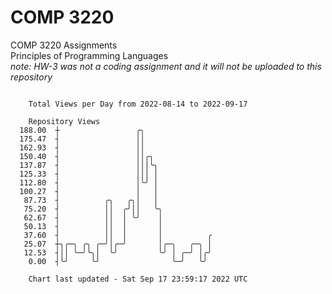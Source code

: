 # COMP 3220
COMP 3220 Assignments  
Principles of Programming Languages  
*note: HW-3 was not a coding assignment and it will not be uploaded to this repository*  

```

    Total Views per Day from 2022-08-14 to 2022-09-17

    Repository Views
  188.00  ┼                 ╭╮
  175.47  ┤                 ││
  162.93  ┤                 ││
  150.40  ┤                 ││╭╮
  137.87  ┤                 │││╰╮
  125.33  ┤                 │││ │
  112.80  ┤                 │╰╯ │
  100.27  ┤                 │   │
   87.73  ┤          ╭╮   ╭╮│   │
   75.20  ┤          ││  ╭╯││   ╰╮
   62.67  ┤          ││  │ ╰╯    │
   50.13  ┤          ││  │       │
   37.60  ┤          ││  │       │          ╭
   25.07  ┼╮╭─╮ ╭╮ ╭─╯│╭─╯       │╭─╮   ╭─╮ │
   12.53  ┤││ ╰─╯╰╮│  ╰╯         ╰╯ │ ╭─╯ │╭╯
    0.00  ┤╰╯     ╰╯                ╰─╯   ╰╯

    Chart last updated - Sat Sep 17 23:59:17 2022 UTC
    
```
